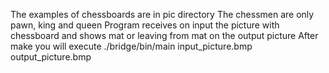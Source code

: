 The examples of chessboards are in pic directory
The chessmen are only pawn, king and queen
Program receives on input the picture with chessboard and shows mat or leaving from mat on the output picture
After make you will execute ./bridge/bin/main input_picture.bmp output_picture.bmp
